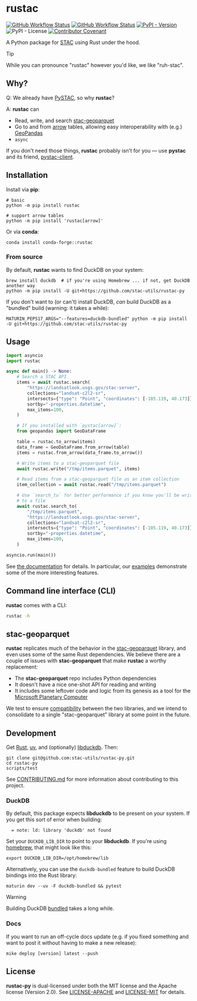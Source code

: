 # rustac

[![GitHub Workflow Status](https://img.shields.io/github/actions/workflow/status/stac-utils/rustac-py/ci.yaml?branch=main&style=for-the-badge)](https://github.com/stac-utils/rustac-py/actions/workflows/ci.yaml)
[![GitHub Workflow Status](https://img.shields.io/github/actions/workflow/status/stac-utils/rustac-py/docs.yaml?branch=main&style=for-the-badge&label=Docs)](https://stac-utils.github.io/rustac-py/latest/)
[![PyPI - Version](https://img.shields.io/pypi/v/rustac?style=for-the-badge)](https://pypi.org/project/rustac)
![PyPI - License](https://img.shields.io/pypi/l/rustac?style=for-the-badge)
[![Contributor Covenant](https://img.shields.io/badge/Contributor%20Covenant-2.1-4baaaa.svg?style=for-the-badge)](./CODE_OF_CONDUCT)

A Python package for [STAC](https://stacspec.org/) using Rust under the hood.

> [!TIP]
> While you can pronounce "rustac" however you'd like, we like "ruh-stac".

## Why?

Q: We already have [PySTAC](https://github.com/stac-utils/pystac), so why **rustac**?

A: **rustac** can

- Read, write, and search [stac-geoparquet](https://github.com/stac-utils/stac-geoparquet)
- Go to and from [arrow](https://arrow.apache.org/) tables, allowing easy interoperability with (e.g.) [GeoPandas](https://geopandas.org/en/stable/)
- `async`

If you don't need those things, **rustac** probably isn't for you — use **pystac** and its friend, [pystac-client](https://github.com/stac-utils/pystac-client).

## Installation

Install via **pip**:

```shell
# basic
python -m pip install rustac

# support arrow tables
python -m pip install 'rustac[arrow]'
```

Or via **conda**:

```shell
conda install conda-forge::rustac
```

### From source

By default, **rustac** wants to find DuckDB on your system:

```shell
brew install duckdb  # if you're using Homebrew ... if not, get DuckDB another way
python -m pip install -U git+https://github.com/stac-utils/rustac-py
```

If you don't want to (or can't) install DuckDB,  _can_ build DuckDB as a "bundled" build (warning: it takes a while):

```shell
MATURIN_PEP517_ARGS="--features=duckdb-bundled" python -m pip install -U git+https://github.com/stac-utils/rustac-py
```

## Usage

```python exec="on" source="above"
import asyncio
import rustac

async def main() -> None:
    # Search a STAC API
    items = await rustac.search(
        "https://landsatlook.usgs.gov/stac-server",
        collections="landsat-c2l2-sr",
        intersects={"type": "Point", "coordinates": [-105.119, 40.173]},
        sortby="-properties.datetime",
        max_items=100,
    )

    # If you installed with `pystac[arrow]`:
    from geopandas import GeoDataFrame

    table = rustac.to_arrow(items)
    data_frame = GeoDataFrame.from_arrow(table)
    items = rustac.from_arrow(data_frame.to_arrow())

    # Write items to a stac-geoparquet file
    await rustac.write("/tmp/items.parquet", items)

    # Read items from a stac-geoparquet file as an item collection
    item_collection = await rustac.read("/tmp/items.parquet")

    # Use `search_to` for better performance if you know you'll be writing the items
    # to a file
    await rustac.search_to(
        "/tmp/items.parquet",
        "https://landsatlook.usgs.gov/stac-server",
        collections="landsat-c2l2-sr",
        intersects={"type": "Point", "coordinates": [-105.119, 40.173]},
        sortby="-properties.datetime",
        max_items=100,
    )

asyncio.run(main())
```

See [the documentation](https://stac-utils.github.io/rustac-py) for details.
In particular, our [examples](https://stac-utils.github.io/rustac-py/latest/generated/gallery/) demonstrate some of the more interesting features.

## Command line interface (CLI)

**rustac** comes with a CLI:

```bash exec="on" source="above" result="text"
rustac -h
```

## stac-geoparquet

**rustac** replicates much of the behavior in the [stac-geoparquet](https://github.com/stac-utils/stac-geoparquet) library, and even uses some of the same Rust dependencies.
We believe there are a couple of issues with **stac-geoparquet** that make **rustac** a worthy replacement:

- The **stac-geoparquet** repo includes Python dependencies
- It doesn't have a nice one-shot API for reading and writing
- It includes some leftover code and logic from its genesis as a tool for the [Microsoft Planetary Computer](https://planetarycomputer.microsoft.com/)

We test to ensure [compatibility](https://github.com/stac-utils/rustac/blob/main/scripts/validate-stac-geoparquet) between the two libraries, and we intend to consolidate to a single "stac-geoparquet" library at some point in the future.

## Development

Get [Rust](https://rustup.rs/), [uv](https://docs.astral.sh/uv/getting-started/installation/), and (optionally) [libduckdb](https://duckdb.org/docs/installation/index).
Then:

```shell
git clone git@github.com:stac-utils/rustac-py.git
cd rustac-py
scripts/test
```

See [CONTRIBUTING.md](./CONTRIBUTING.md) for more information about contributing to this project.

### DuckDB

By default, this package expects **libduckdb** to be present on your system.
If you get this sort of error when building:

```shell
  = note: ld: library 'duckdb' not found
```

Set your `DUCKDB_LIB_DIR` to point to your **libduckdb**.
If you're using [homebrew](https://brew.sh/), that might look like this:

```shell
export DUCKDB_LIB_DIR=/opt/homebrew/lib
```

Alternatively, you can use the `duckdb-bundled` feature to build DuckDB bindings into the Rust library:

```shell
maturin dev --uv -F duckdb-bundled && pytest
```

> [!WARNING]
> Building DuckDB [bundled](https://github.com/duckdb/duckdb-rs?tab=readme-ov-file#notes-on-building-duckdb-and-libduckdb-sys) takes a long while.

### Docs

If you want to run an off-cycle docs update (e.g. if you fixed something and want to post it without having to make a new release):

```shell
mike deploy [version] latest --push
```

## License

**rustac-py** is dual-licensed under both the MIT license and the Apache license (Version 2.0).
See [LICENSE-APACHE](./LICENSE-APACHE) and [LICENSE-MIT](./LICENSE-MIT) for details.
